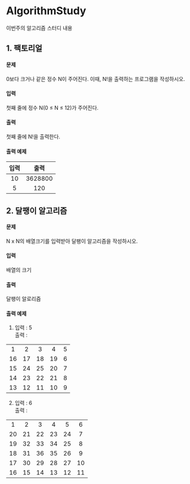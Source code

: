 # AlgorithmStudy
이번주의 알고리즘 스터디 내용

## 1. 팩토리얼
#### 문제
0보다 크거나 같은 정수 N이 주어진다. 이때, N!을 출력하는 프로그램을 작성하시오.

#### 입력
첫째 줄에 정수 N(0 ≤ N ≤ 12)가 주어진다.

#### 출력
첫째 줄에 N!을 출력한다.

#### 출력 예제
| 입력 |  출력   |
| :--: | :--: |
|  10  | 3628800 |
|  5   |   120   |

## 2. 달팽이 알고리즘
#### 문제
N x N의 배열크기를 입력받아 달팽이 알고리즘을 작성하시오.

#### 입력
배열의 크기

#### 출력
달팽이 알로리즘

#### 출력 예제
1. 입력 : 5  
출력 : 

|     |     |     |     |     |
| :--: | :--: | :--: | :--: | :--: |
|  1   |  2   |  3   |  4   |  5   |
|  16  |  17  |  18  |  19  |  6   |
|  15  |  24  |  25  |  20  |  7   |
|  14  |  23  |  22  |  21  |  8   |
|  13  |  12  |  11  |  10  |  9   |

2. 입력 : 6  
출력 :

|     |     |     |     |     |     |
| :--: | :--: | :--: | :--: | :--: | :--: |
|  1   |  2   |  3   |  4   | 5    |  6   |
|  20  |  21  |  22  |  23  | 24   |  7   |
|  19  |  32  |  33  |  34  | 25   |  8   |
|  18  |  31  |  36  |  35  | 26   |  9   |
|  17  |  30  |  29  |  28  | 27   |  10  |
|  16  |  15  |  14  |  13  | 12   |  11  |
